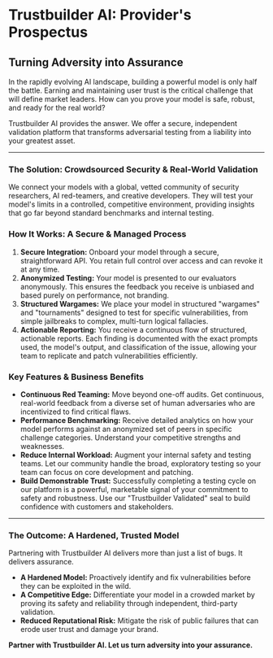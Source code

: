# Trustbuilder AI: Provider's Prospectus

## **Turning Adversity into Assurance**

In the rapidly evolving AI landscape, building a powerful model is only half the battle. Earning and maintaining user trust is the critical challenge that will define market leaders. How can you prove your model is safe, robust, and ready for the real world?

Trustbuilder AI provides the answer. We offer a secure, independent validation platform that transforms adversarial testing from a liability into your greatest asset.

---

### **The Solution: Crowdsourced Security & Real-World Validation**

We connect your models with a global, vetted community of security researchers, AI red-teamers, and creative developers. They will test your model's limits in a controlled, competitive environment, providing insights that go far beyond standard benchmarks and internal testing.

### **How It Works: A Secure & Managed Process**

1. **Secure Integration:** Onboard your model through a secure, straightforward API. You retain full control over access and can revoke it at any time.
2. **Anonymized Testing:** Your model is presented to our evaluators anonymously. This ensures the feedback you receive is unbiased and based purely on performance, not branding.
3. **Structured Wargames:** We place your model in structured "wargames" and "tournaments" designed to test for specific vulnerabilities, from simple jailbreaks to complex, multi-turn logical fallacies.
4. **Actionable Reporting:** You receive a continuous flow of structured, actionable reports. Each finding is documented with the exact prompts used, the model's output, and classification of the issue, allowing your team to replicate and patch vulnerabilities efficiently.

### **Key Features & Business Benefits**

* **Continuous Red Teaming:** Move beyond one-off audits. Get continuous, real-world feedback from a diverse set of human adversaries who are incentivized to find critical flaws.
* **Performance Benchmarking:** Receive detailed analytics on how your model performs against an anonymized set of peers in specific challenge categories. Understand your competitive strengths and weaknesses.
* **Reduce Internal Workload:** Augment your internal safety and testing teams. Let our community handle the broad, exploratory testing so your team can focus on core development and patching.
* **Build Demonstrable Trust:** Successfully completing a testing cycle on our platform is a powerful, marketable signal of your commitment to safety and robustness. Use our "Trustbuilder Validated" seal to build confidence with customers and stakeholders.

---

### **The Outcome: A Hardened, Trusted Model**

Partnering with Trustbuilder AI delivers more than just a list of bugs. It delivers assurance.

* **A Hardened Model:** Proactively identify and fix vulnerabilities before they can be exploited in the wild.
* **A Competitive Edge:** Differentiate your model in a crowded market by proving its safety and reliability through independent, third-party validation.
* **Reduced Reputational Risk:** Mitigate the risk of public failures that can erode user trust and damage your brand.

**Partner with Trustbuilder AI. Let us turn adversity into your assurance.**
